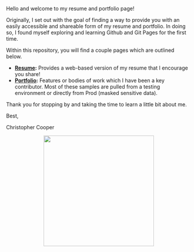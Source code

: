 Hello and welcome to my resume and portfolio page! 

Originally, I set out with the goal of finding a way to provide you with an easily accessible and shareable form of my resume and portfolio.  In doing so, I found myself exploring and learning Github and Git Pages for the first time.

Within this repository, you will find a couple pages which are outlined below.
- **[Resume](https://chrisc88.github.io/Resume):** Provides a web-based version of my resume that I encourage you share!
- **[Portfolio](https://chrisc88.github.io/Portfolio):** Features or bodies of work which I have been a key contributor. Most of these samples are pulled from a testing environment or directly from Prod (masked sensitive data).

Thank you for stopping by and taking the time to learn a little bit about me.  

Best,

Christopher Cooper

<p align="center">
    <img width="300" height="300" src="https://chrisc88.github.io/images/QR.png">
</p>
